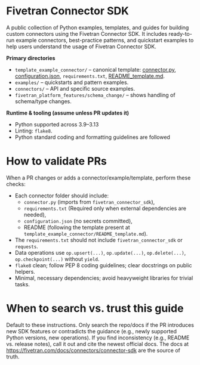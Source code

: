# Fivetran Connector SDK
A public collection of Python examples, templates, and guides for building custom connectors using the Fivetran Connector SDK. It includes ready-to-run example connectors, best-practice patterns, and quickstart examples to help users understand the usage of Fivetran Connector SDK.

**Primary directories**
- `template_example_connector/` – canonical template: [connector.py](https://github.com/fivetran/fivetran_connector_sdk/blob/main/template_example_connector/connector.py), [configuration.json](https://github.com/fivetran/fivetran_connector_sdk/blob/main/template_example_connector/configuration.json), `requirements.txt`, [README_template.md](https://github.com/fivetran/fivetran_connector_sdk/blob/main/template_example_connector/README_template.md).
- `examples/` – quickstarts and pattern examples.
- `connectors/` – API and specific source examples.
- `fivetran_platform_features/schema_change/` – shows handling of schema/type changes.

**Runtime & tooling (assume unless PR updates it)**
- Python supported across 3.9–3.13 
- Linting: `flake8`.
- Python standard coding and formatting guidelines are followed

# How to validate PRs
When a PR changes or adds a connector/example/template, perform these checks:
- Each connector folder should include:
  - `connector.py` (imports from `fivetran_connector_sdk`),
  - `requirements.txt` (Required only when external dependencies are needed),
  - `configuration.json` (no secrets committed),
  - README (following the template present at `template_example_connector/README_template.md`).
- The `requirements.txt` should not include `fivetran_connector_sdk` or `requests`.
- Data operations use `op.upsert(...)`, `op.update(...)`, `op.delete(...)`, `op.checkpoint(...)` without `yield`.
- `flake8` clean; follow PEP 8 coding guidelines; clear docstrings on public helpers.
- Minimal, necessary dependencies; avoid heavyweight libraries for trivial tasks.

# When to search vs. trust this guide
Default to these instructions. Only search the repo/docs if the PR introduces new SDK features or contradicts the guidance (e.g., newly supported Python versions, new operations). If you find inconsistency (e.g., README vs. release notes), call it out and cite the newest official docs. The docs at https://fivetran.com/docs/connectors/connector-sdk are the source of truth.
